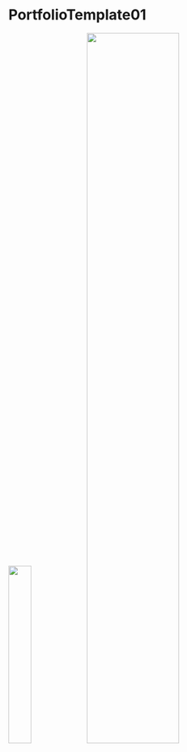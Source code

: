 # PortfolioTemplate01

<img src="../main/Output02.png" width="30%">
<img src="../main/Output01.png" width="60%">

